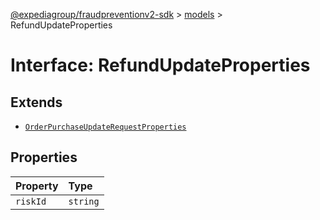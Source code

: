 [@expediagroup/fraudpreventionv2-sdk](../../index.md) > [models](../index.md) > RefundUpdateProperties

# Interface: RefundUpdateProperties

## Extends

-   [`OrderPurchaseUpdateRequestProperties`](interface.OrderPurchaseUpdateRequestProperties.md)

## Properties

| Property | Type     |
| :------- | :------- |
| `riskId` | `string` |
